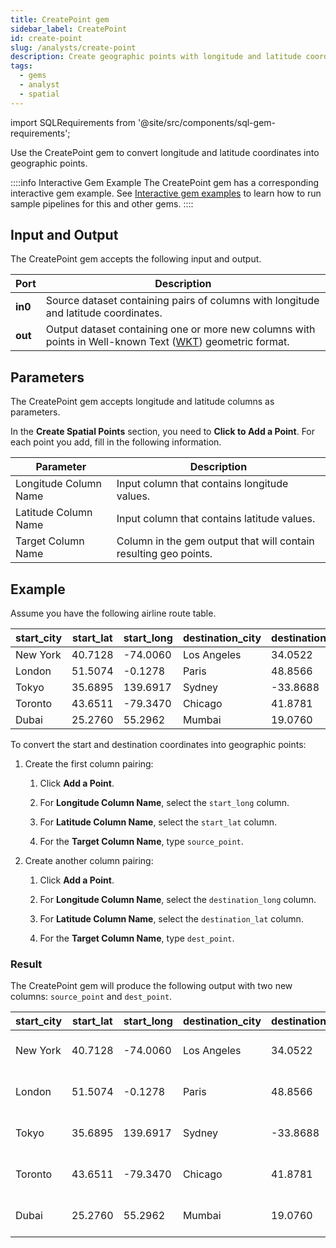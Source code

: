 ```yaml
---
title: CreatePoint gem
sidebar_label: CreatePoint
id: create-point
slug: /analysts/create-point
description: Create geographic points with longitude and latitude coordinates
tags:
  - gems
  - analyst
  - spatial
---
```


import SQLRequirements from '@site/src/components/sql-gem-requirements';

<SQLRequirements
  execution_engine="SQL Warehouse"
  sql_package_name="ProphecyDatabricksSqlSpatial"
  sql_package_version="0.0.1+"
/>

Use the CreatePoint gem to convert longitude and latitude coordinates into geographic points.

::::info Interactive Gem Example
The CreatePoint gem has a corresponding interactive gem example. See [Interactive gem examples](/analysts/gems#interactive-gem-examples) to learn how to run sample pipelines for this and other gems.
::::

## Input and Output

The CreatePoint gem accepts the following input and output.

| Port    | Description                                                                                                                                                                          |
| ------- | ------------------------------------------------------------------------------------------------------------------------------------------------------------------------------------ |
| **in0** | Source dataset containing pairs of columns with longitude and latitude coordinates.                                                                                                  |
| **out** | Output dataset containing one or more new columns with points in Well-known Text ([WKT](https://en.wikipedia.org/wiki/Well-known_text_representation_of_geometry)) geometric format. |

## Parameters

The CreatePoint gem accepts longitude and latitude columns as parameters.

In the **Create Spatial Points** section, you need to **Click to Add a Point**. For each point you add, fill in the following information.

| Parameter             | Description                                                      |
| --------------------- | ---------------------------------------------------------------- |
| Longitude Column Name | Input column that contains longitude values.                     |
| Latitude Column Name  | Input column that contains latitude values.                      |
| Target Column Name    | Column in the gem output that will contain resulting geo points. |

## Example

Assume you have the following airline route table.

<div class="table-example">

| start_city | start_lat | start_long | destination_city | destination_lat | destination_long |
| ---------- | --------- | ---------- | ---------------- | --------------- | ---------------- |
| New York   | 40.7128   | -74.0060   | Los Angeles      | 34.0522         | -118.2437        |
| London     | 51.5074   | -0.1278    | Paris            | 48.8566         | 2.3522           |
| Tokyo      | 35.6895   | 139.6917   | Sydney           | -33.8688        | 151.2093         |
| Toronto    | 43.6511   | -79.3470   | Chicago          | 41.8781         | -87.6298         |
| Dubai      | 25.2760   | 55.2962    | Mumbai           | 19.0760         | 72.8777          |

</div>

To convert the start and destination coordinates into geographic points:

1. Create the first column pairing:

   1. Click **Add a Point**.

   1. For **Longitude Column Name**, select the `start_long` column.

   1. For **Latitude Column Name**, select the `start_lat` column.

   1. For the **Target Column Name**, type `source_point`.

1. Create another column pairing:

   1. Click **Add a Point**.

   1. For **Longitude Column Name**, select the `destination_long` column.

   1. For **Latitude Column Name**, select the `destination_lat` column.

   1. For the **Target Column Name**, type `dest_point`.

### Result

The CreatePoint gem will produce the following output with two new columns: `source_point` and `dest_point`.

<div class="table-example">

| start_city | start_lat | start_long | destination_city | destination_lat | destination_long | source_point             | dest_point                |
| ---------- | --------- | ---------- | ---------------- | --------------- | ---------------- | ------------------------ | ------------------------- |
| New York   | 40.7128   | -74.0060   | Los Angeles      | 34.0522         | -118.2437        | POINT (-74.0060 40.7128) | POINT (-118.2437 34.0522) |
| London     | 51.5074   | -0.1278    | Paris            | 48.8566         | 2.3522           | POINT (-0.1278 51.5074)  | POINT (2.3522 48.8566)    |
| Tokyo      | 35.6895   | 139.6917   | Sydney           | -33.8688        | 151.2093         | POINT (139.6917 35.6895) | POINT (151.2093 -33.8688) |
| Toronto    | 43.6511   | -79.3470   | Chicago          | 41.8781         | -87.6298         | POINT (-79.3470 43.6511) | POINT (-87.6298 41.8781)  |
| Dubai      | 25.2760   | 55.2962    | Mumbai           | 19.0760         | 72.8777          | POINT (55.2962 25.2760)  | POINT (72.8777 19.0760)   |

</div>
